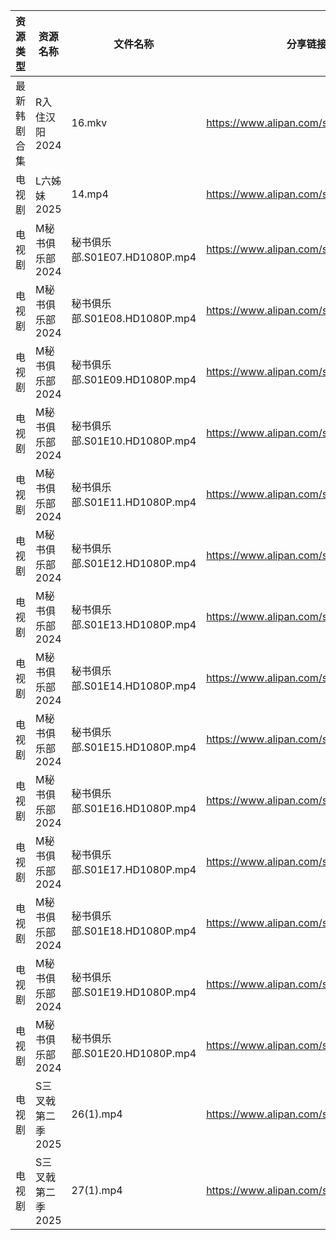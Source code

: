 | 资源类型   | 资源名称        | 文件名称                     | 分享链接                                 | 更新时间                |
| ------ | ----------- | ------------------------ | ------------------------------------ | ------------------- |
| 最新韩剧合集 | R入住汉阳2024   | 16.mkv                   | https://www.alipan.com/s/ABoCNq9SXUm | 2025-02-10 08:06:25 |
| 电视剧    | L六姊妹2025    | 14.mp4                   | https://www.alipan.com/s/c6fBWP9SPHQ | 2025-02-10 00:05:55 |
| 电视剧    | M秘书俱乐部2024  | 秘书俱乐部.S01E07.HD1080P.mp4 | https://www.alipan.com/s/T4xiuD9ZyDM | 2025-02-10 00:06:11 |
| 电视剧    | M秘书俱乐部2024  | 秘书俱乐部.S01E08.HD1080P.mp4 | https://www.alipan.com/s/T4xiuD9ZyDM | 2025-02-10 00:06:11 |
| 电视剧    | M秘书俱乐部2024  | 秘书俱乐部.S01E09.HD1080P.mp4 | https://www.alipan.com/s/T4xiuD9ZyDM | 2025-02-10 00:06:11 |
| 电视剧    | M秘书俱乐部2024  | 秘书俱乐部.S01E10.HD1080P.mp4 | https://www.alipan.com/s/T4xiuD9ZyDM | 2025-02-10 00:06:11 |
| 电视剧    | M秘书俱乐部2024  | 秘书俱乐部.S01E11.HD1080P.mp4 | https://www.alipan.com/s/T4xiuD9ZyDM | 2025-02-10 00:06:10 |
| 电视剧    | M秘书俱乐部2024  | 秘书俱乐部.S01E12.HD1080P.mp4 | https://www.alipan.com/s/T4xiuD9ZyDM | 2025-02-10 00:06:10 |
| 电视剧    | M秘书俱乐部2024  | 秘书俱乐部.S01E13.HD1080P.mp4 | https://www.alipan.com/s/T4xiuD9ZyDM | 2025-02-10 00:06:10 |
| 电视剧    | M秘书俱乐部2024  | 秘书俱乐部.S01E14.HD1080P.mp4 | https://www.alipan.com/s/T4xiuD9ZyDM | 2025-02-10 00:06:10 |
| 电视剧    | M秘书俱乐部2024  | 秘书俱乐部.S01E15.HD1080P.mp4 | https://www.alipan.com/s/T4xiuD9ZyDM | 2025-02-10 00:06:10 |
| 电视剧    | M秘书俱乐部2024  | 秘书俱乐部.S01E16.HD1080P.mp4 | https://www.alipan.com/s/T4xiuD9ZyDM | 2025-02-10 00:06:09 |
| 电视剧    | M秘书俱乐部2024  | 秘书俱乐部.S01E17.HD1080P.mp4 | https://www.alipan.com/s/T4xiuD9ZyDM | 2025-02-10 00:06:09 |
| 电视剧    | M秘书俱乐部2024  | 秘书俱乐部.S01E18.HD1080P.mp4 | https://www.alipan.com/s/T4xiuD9ZyDM | 2025-02-10 00:06:09 |
| 电视剧    | M秘书俱乐部2024  | 秘书俱乐部.S01E19.HD1080P.mp4 | https://www.alipan.com/s/T4xiuD9ZyDM | 2025-02-10 00:06:09 |
| 电视剧    | M秘书俱乐部2024  | 秘书俱乐部.S01E20.HD1080P.mp4 | https://www.alipan.com/s/T4xiuD9ZyDM | 2025-02-10 00:06:09 |
| 电视剧    | S三叉戟第二季2025 | 26(1).mp4                | https://www.alipan.com/s/B3ebm9HbnkE | 2025-02-10 00:06:45 |
| 电视剧    | S三叉戟第二季2025 | 27(1).mp4                | https://www.alipan.com/s/B3ebm9HbnkE | 2025-02-10 00:06:44 |
